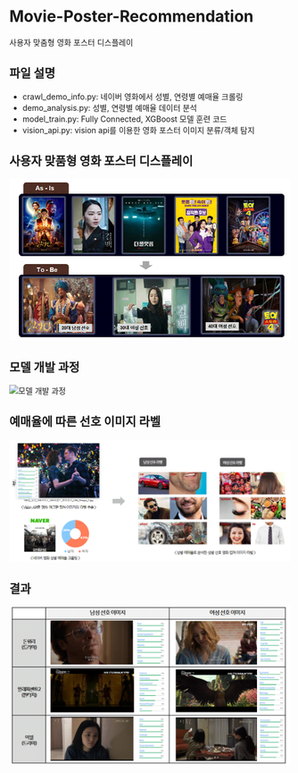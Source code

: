 # Movie-Poster-Recommendation
사용자 맞춤형 영화 포스터 디스플레이

## 파일 설명
- crawl_demo_info.py: 네이버 영화에서 성별, 연령별 예매율 크롤링
- demo_analysis.py: 성별, 연령별 예매율 데이터 분석
- model_train.py: Fully Connected, XGBoost 모델 훈련 코드
- vision_api.py: vision api를 이용한 영화 포스터 이미지 분류/객체 탐지

## 사용자 맞품형 영화 포스터 디스플레이
![기획](/image/asis.PNG)

## 모델 개발 과정
![모델 개발 과정](/image/mmodel.PNG)

## 예매율에 따른 선호 이미지 라벨
![성별/연령별 선호 라벨](image/demo.PNG)

## 결과
![결과](/image/result.PNG)

